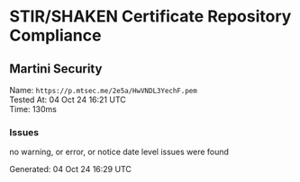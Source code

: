 # STIR/SHAKEN Certificate Repository Compliance

## Martini Security

Name: `https://p.mtsec.me/2e5a/HwVNDL3YechF.pem`\
Tested At: 04 Oct 24 16:21 UTC\
Time: 130ms

### Issues

no warning, or error, or notice date level issues were found

Generated: 04 Oct 24 16:29 UTC